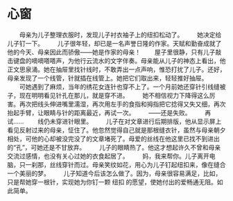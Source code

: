# 心窗
　　母亲为儿子整理衣服时，发现儿子衬衣袖子上的纽扣松动了。 
　　她决定给儿子钉一下。 
　　儿子很年轻，却已是一名声誉日隆的作家。天赋和勤奋成就了他的今天、母亲因此而骄傲——她是作家的母亲！ 
　　屋子里很静，只有儿子敲击键盘的嘀嘀嗒嗒声，为他行云流水的文字伴奏。母亲能从儿子的神态上看出，他正文思泉涌。她在抽屉里找针线时，不敢弄出一点声响，惟恐打扰了儿子。还好，母亲发现了一个线管，针就插在线管上。她把它们取出来，轻轻推好抽屉。 
　　可她遇到了麻烦，当年的绣花女连针也穿不上了。一个月前她还穿针引线缝被子，现在明明看见针孔在那儿，就是穿不进。 
　　她不相信视力下降得这么厉害。再次把线头伸进嘴里濡湿，再次用左手的食指和拇指把它捻得又失又细，再次抬起手臂，让眼睛与针的距离最近，再试一次。 
　　——还是失败。 
　　再试…… 
　　线仍未穿进针眼里。 
　　儿子在对文章进行后期排版，他从显示屏上看见反射过来的母亲，怔住了。他忽然觉得自己就是那根缝衣针，虽然与母亲朝夕相处，可他的心却被没完没了的文章堵死了。母爱的丝线在他这里已找不到进出的“孔”，可她还是不甘放弃。 
　　儿子的眼睛热了。他这才想起许久不曾和母亲交流过感情，也没有关心过她的衣食起居了。 
　　妈，我来帮你。儿子离开电脑，只一刹那，丝线穿针而过。母亲笑纹如花，用心为儿子钉起纽扣来，像在缝合一个美丽的梦。 
　　儿子知道今后该怎么做了。因为，母亲很容易满足，比如，只是帮她穿一根针，实现她为你钉一颗 纽扣 的愿望，使她付出的爱畅通无阻。如此简单。
 